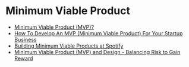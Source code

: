 

# Minimum Viable Product
* [Minimum Viable Product (MVP)?](http://www.expressiveproductdesign.com/minimal-viable-product-mvp/)
* [How To Develop An MVP (Minimum Viable Product) For Your Startup Business](http://www.entrepreneur-ideas.org/develop-mvp-minimum-viable-product-startup-business/#.V7zK6fkrKCg)
* [Building Minimum Viable Products at Spotify](https://speckyboy.com/2014/09/18/building-minimum-viable-products-spotify/)
* [Minimum Viable Product (MVP) and Design - Balancing Risk to Gain Reward](https://www.interaction-design.org/literature/article/minimum-viable-product-mvp-and-design-balancing-risk-to-gain-reward)


